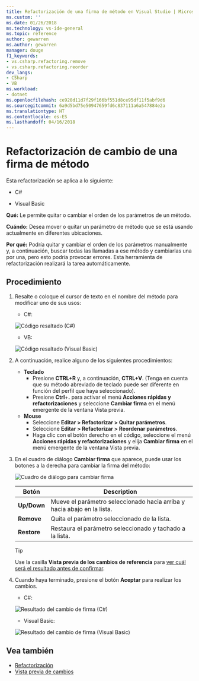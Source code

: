```yaml
---
title: Refactorización de una firma de método en Visual Studio | Microsoft Docs
ms.custom: ''
ms.date: 01/26/2018
ms.technology: vs-ide-general
ms.topic: reference
author: gewarren
ms.author: gewarren
manager: douge
f1_keywords:
- vs.csharp.refactoring.remove
- vs.csharp.refactoring.reorder
dev_langs:
- CSharp
- VB
ms.workload:
- dotnet
ms.openlocfilehash: ce920d11d7f29f166bf551d8ce95df11f5abf9d6
ms.sourcegitcommit: 6a9d5bd75e50947659fd6c837111a6a547884e2a
ms.translationtype: HT
ms.contentlocale: es-ES
ms.lasthandoff: 04/16/2018
---
```

# <a name="change-a-method-signature-refactoring"></a>Refactorización de cambio de una firma de método

Esta refactorización se aplica a lo siguiente:

- C#

- Visual Basic

**Qué:** Le permite quitar o cambiar el orden de los parámetros de un método.

**Cuándo:** Desea mover o quitar un parámetro de método que se está usando actualmente en diferentes ubicaciones.

**Por qué:** Podría quitar y cambiar el orden de los parámetros manualmente y, a continuación, buscar todas las llamadas a ese método y cambiarlas una por una, pero esto podría provocar errores.  Esta herramienta de refactorización realizará la tarea automáticamente.

## <a name="how-to"></a>Procedimiento

1. Resalte o coloque el cursor de texto en el nombre del método para modificar uno de sus usos:

   - C#:

    ![Código resaltado (C#)](media/changesignature-highlight-cs.png)

   - VB:

    ![Código resaltado (Visual Basic)](media/changesignature-highlight-vb.png)

1. A continuación, realice alguno de los siguientes procedimientos:

   - **Teclado**
     - Presione **CTRL+R** y, a continuación, **CTRL+V**.  (Tenga en cuenta que su método abreviado de teclado puede ser diferente en función del perfil que haya seleccionado).
     - Presione **Ctrl**+**.** para activar el menú **Acciones rápidas y refactorizaciones** y seleccione **Cambiar firma** en el menú emergente de la ventana Vista previa.
   - **Mouse**
     - Seleccione **Editar > Refactorizar > Quitar parámetros**.
     - Seleccione **Editar > Refactorizar > Reordenar parámetros**.
     - Haga clic con el botón derecho en el código, seleccione el menú **Acciones rápidas y refactorizaciones** y elija **Cambiar firma** en el menú emergente de la ventana Vista previa.

1. En el cuadro de diálogo **Cambiar firma** que aparece, puede usar los botones a la derecha para cambiar la firma del método:

   ![Cuadro de diálogo para cambiar firma](media/changesignature-dialog-cs.png)

   | Botón | Description
   | ------ | ---
   | **Up/Down** | Mueve el parámetro seleccionado hacia arriba y hacia abajo en la lista.
   | **Remove**  | Quita el parámetro seleccionado de la lista.
   | **Restore** | Restaura el parámetro seleccionado y tachado a la lista.

   > [!TIP]
   > Use la casilla **Vista previa de los cambios de referencia** para [ver cuál será el resultado antes de confirmar](../../ide/preview-changes.md).

1. Cuando haya terminado, presione el botón **Aceptar** para realizar los cambios.

   - C#:

    ![Resultado del cambio de firma (C#)](media/changesignature-result-cs.png)

   - Visual Basic:

    ![Resultado del cambio de firma (Visual Basic)](media/changesignature-result-vb.png)

## <a name="see-also"></a>Vea también

- [Refactorización](../refactoring-in-visual-studio.md)
- [Vista previa de cambios](../../ide/preview-changes.md)